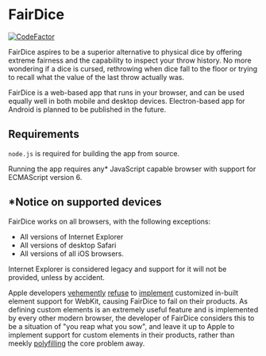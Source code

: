 # FairDice

[![CodeFactor](https://www.codefactor.io/repository/github/jktoiuhito/fairdice/badge)](https://www.codefactor.io/repository/github/jktoiuhito/fairdice)

FairDice aspires to be a superior alternative to physical dice by offering extreme fairness and the capability to inspect your throw history. No more wondering if a dice is cursed, rethrowing when dice fall to the floor or trying to recall what the value of the last throw actually was.

FairDice is a web-based app that runs in your browser, and can be used equally well in both mobile and desktop devices. Electron-based app for Android is planned to be published in the future.

## Requirements

`node.js` is required for building the app from source.

Running the app requires any\* JavaScript capable browser with support for ECMAScript version 6.

## \*Notice on supported devices

FairDice works on all browsers, with the following exceptions:

-  All versions of Internet Explorer
-  All versions of desktop Safari
-  All versions of all iOS browsers.

Internet Explorer is considered legacy and support for it will not be provided, unless by accident.

Apple developers [vehemently](https://github.com/w3c/webcomponents/issues/509#issuecomment-222860736) [refuse](https://bugs.webkit.org/show_bug.cgi?id=182671#c5) to [implement](https://developer.mozilla.org/en-US/docs/Web/API/CustomElementRegistry#Browser_compatibility) customized in-built element support for WebKit, causing FairDice to fail on their products. As defining custom elements is an extremely useful feature and is implemented by every other modern browser, the developer of FairDice considers this to be a situation of "you reap what you sow", and leave it up to Apple to implement support for custom elements in their products, rather than meekly [polyfilling](https://github.com/WebReflection/custom-elements-builtin) the core problem away.
